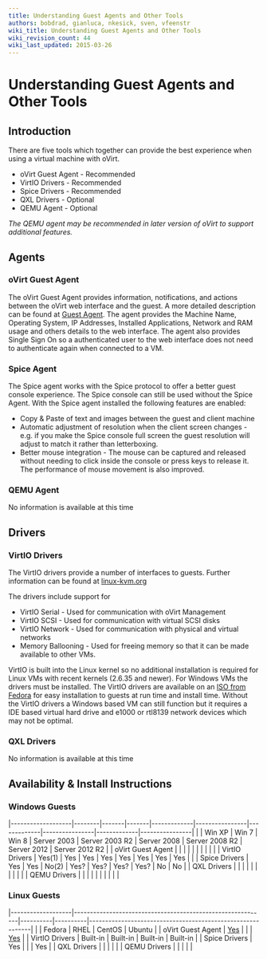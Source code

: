 ```yaml
---
title: Understanding Guest Agents and Other Tools
authors: bobdrad, gianluca, nkesick, sven, vfeenstr
wiki_title: Understanding Guest Agents and Other Tools
wiki_revision_count: 44
wiki_last_updated: 2015-03-26
---
```


# Understanding Guest Agents and Other Tools

## Introduction

There are five tools which together can provide the best experience when using a virtual machine with oVirt.

*   oVirt Guest Agent - Recommended
*   VirtIO Drivers - Recommended
*   Spice Drivers - Recommended
*   QXL Drivers - Optional
*   QEMU Agent - Optional

*The QEMU agent may be recommended in later version of oVirt to support additional features.*

## Agents

### oVirt Guest Agent

The oVirt Guest Agent provides information, notifications, and actions between the oVirt web interface and the guest. A more detailed description can be found at [Guest Agent](Guest_Agent). The agent provides the Machine Name, Operating System, IP Addresses, Installed Applications, Network and RAM usage and others details to the web interface. The agent also provides Single Sign On so a authenticated user to the web interface does not need to authenticate again when connected to a VM.

### Spice Agent

The Spice agent works with the Spice protocol to offer a better guest console experience. The Spice console can still be used without the Spice Agent. With the Spice agent installed the following features are enabled:

*   Copy & Paste of text and images between the guest and client machine
*   Automatic adjustment of resolution when the client screen changes - e.g. if you make the Spice console full screen the guest resolution will adjust to match it rather than letterboxing.
*   Better mouse integration - The mouse can be captured and released without needing to click inside the console or press keys to release it. The performance of mouse movement is also improved.

### QEMU Agent

No information is available at this time

## Drivers

### VirtIO Drivers

The VirtIO drivers provide a number of interfaces to guests. Further information can be found at [linux-kvm.org](http://www.linux-kvm.org/page/Virtio)

The drivers include support for

*   VirtIO Serial - Used for communication with oVirt Management
*   VirtIO SCSI - Used for communication with virtual SCSI disks
*   VirtIO Network - Used for communication with physical and virtual networks
*   Memory Ballooning - Used for freeing memory so that it can be made available to other VMs.

VirtIO is built into the Linux kernel so no additional installation is required for Linux VMs with recent kernels (2.6.35 and newer). For Windows VMs the drivers must be installed. The VirtIO drivers are available on an [ISO from Fedora](http://alt.fedoraproject.org/pub/alt/virtio-win/latest/) for easy installation to guests at run time and install time. Without the VirtIO drivers a Windows based VM can still function but it requires a IDE based virtual hard drive and e1000 or rtl8139 network devices which may not be optimal.

### QXL Drivers

No information is available at this time

## Availability & Install Instructions

### Windows Guests

|-------------------|--------|-------|-------|-------------|----------------|-------------|----------------|-------------|----------------|
|                   | Win XP | Win 7 | Win 8 | Server 2003 | Server 2003 R2 | Server 2008 | Server 2008 R2 | Server 2012 | Server 2012 R2 |
| oVirt Guest Agent |        |       |       |             |                |             |                |             |                |
| VirtIO Drivers    | Yes(1) | Yes   | Yes   | Yes         | Yes            | Yes         | Yes            | Yes         |                |
| Spice Drivers     | Yes    | Yes   | No(2) | Yes?        | Yes?           | Yes?        | Yes?           | No          | No             |
| QXL Drivers       |        |       |       |             |                |             |                |             |                |
| QEMU Drivers      |        |       |       |             |                |             |                |             |                |

### Linux Guests

|-------------------|------------------------------------------------------------|----------|----------|------------------------------------------------------------|
|                   | Fedora                                                     | RHEL     | CentOS   | Ubuntu                                                     |
| oVirt Guest Agent | [Yes](How_to_install_the_guest_agent_in_Fedora) |          |          | [Yes](How_to_install_the_guest_agent_in_Ubuntu) |
| VirtIO Drivers    | Built-in                                                   | Built-in | Built-in | Built-in                                                   |
| Spice Drivers     | Yes                                                        |          |          | Yes                                                        |
| QXL Drivers       |                                                            |          |          |                                                            |
| QEMU Drivers      |                                                            |          |          |                                                            |
